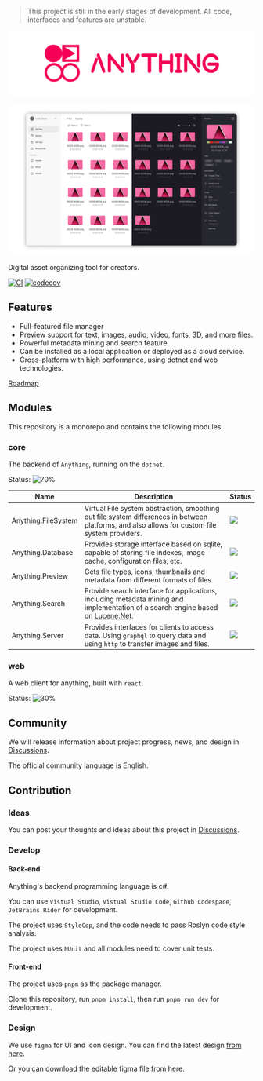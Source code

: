 > This project is still in the early stages of development. All code, interfaces and features are unstable.

<p align="center">
<img src="./banner.png" width="800px"/>
</p>

![](./screenshot.png)

Digital asset organizing tool for creators.

[![CI](https://github.com/EYHN/Anything/actions/workflows/CI.yml/badge.svg)](https://github.com/EYHN/Anything/actions/workflows/CI.yml)
[![codecov](https://codecov.io/gh/EYHN/Anything/branch/develop/graph/badge.svg?token=J9T65C0F2N)](https://codecov.io/gh/EYHN/Anything)

## Features

- Full-featured file manager
- Preview support for text, images, audio, video, fonts, 3D, and more files.
- Powerful metadata mining and search feature.
- Can be installed as a local application or deployed as a cloud service.
- Cross-platform with high performance, using dotnet and web technologies.

[Roadmap](https://github.com/EYHN/Anything/wiki/Roadmap)

## Modules

This repository is a monorepo and contains the following modules.

### core

The backend of `Anything`, running on the `dotnet`.

Status: ![70%](https://img.shields.io/badge/developing-70%25-269539?style=flat-square)

| Name                | Description                                                                                                                                                      | Status                                                            |
| ------------------- | ---------------------------------------------------------------------------------------------------------------------------------------------------------------- | ----------------------------------------------------------------- |
| Anything.FileSystem | Virtual File system abstraction, smoothing out file system differences in between platforms, and also allows for custom file system providers.                   | ![](https://img.shields.io/badge/-90%25-43853d?style=flat-square) |
| Anything.Database   | Provides storage interface based on sqlite, capable of storing file indexes, image cache, configuration files, etc.                                              | ![](https://img.shields.io/badge/-70%25-269539?style=flat-square) |
| Anything.Preview    | Gets file types, icons, thumbnails and metadata from different formats of files.                                                                                 | ![](https://img.shields.io/badge/-30%25-FF7139?style=flat-square) |
| Anything.Search     | Provide search interface for applications, including metadata mining and implementation of a search engine based on [Lucene.Net](https://lucenenet.apache.org/). | ![](https://img.shields.io/badge/-30%25-FF7139?style=flat-square) |
| Anything.Server     | Provides interfaces for clients to access data. Using `graphql` to query data and using `http` to transfer images and files.                                     | ![](https://img.shields.io/badge/-30%25-FF7139?style=flat-square) |

### web

A web client for anything, built with `react`.

Status: ![30%](https://img.shields.io/badge/developing-30%25-FF7139?style=flat-square)

## Community

We will release information about project progress, news, and design in [Discussions](https://github.com/EYHN/Anything/discussions).

The official community language is English.

## Contribution

### Ideas

You can post your thoughts and ideas about this project in [Discussions](https://github.com/EYHN/Anything/discussions).

### Develop

#### Back-end

Anything's backend programming language is c#.

You can use `Vistual Studio`, `Vistual Studio Code`, `Github Codespace`, `JetBrains Rider` for development.

The project uses `StyleCop`, and the code needs to pass Roslyn code style analysis.

The project uses `NUnit` and all modules need to cover unit tests.

#### Front-end

The project uses `pnpm` as the package manager.

Clone this repository, run `pnpm install`, then run `pnpm run dev` for development.

### Design

We use `figma` for UI and icon design. You can find the latest design [from here](https://www.figma.com/file/j6B64U4ebq0nJsp6RDXfN2/Anything).

Or you can download the editable figma file [from here](./dls/Anything.fig).
